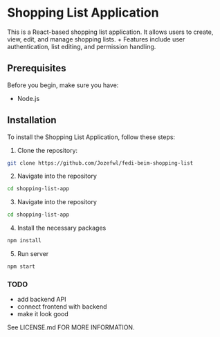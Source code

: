 # Shopping List Application

This is a React-based shopping list application. It allows users to create, view, edit, and manage shopping lists. +
Features include user authentication, list editing, and permission handling.

## Prerequisites

Before you begin, make sure you have:
- Node.js

## Installation

To install the Shopping List Application, follow these steps:

1. Clone the repository:
```bash
git clone https://github.com/Jozefwl/fedi-beim-shopping-list
```
2. Navigate into the repository
```bash
cd shopping-list-app
```
3. Navigate into the repository
```bash
cd shopping-list-app
```
4. Install the necessary packages
```bash
npm install
```
5. Run server
```bash
npm start
```

### TODO
- add backend API
- connect frontend with backend
- make it look good

See LICENSE.md FOR MORE INFORMATION.
